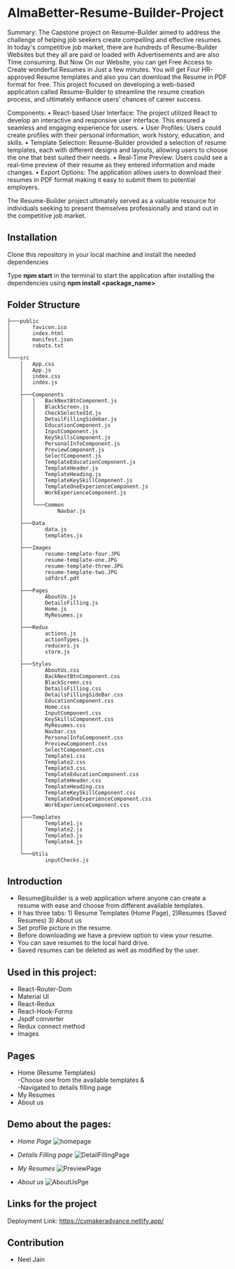 # AlmaBetter-Resume-Builder-Project

Summary: The Capstone project on Resume-Builder aimed to address the challenge of helping job seekers create compelling and effective resumes. In today's competitive job market, there are hundreds of Resume-Builder Websites but they all are paid or loaded with Advertisements and are also Time consuming. But Now On our Website, you can get Free Access to Create wonderful Resumes in Just a few minutes. You will get Four HR-approved Resume templates and also you can download the Resume in PDF format for free. This project focused on developing a web-based application called Resume-Builder to streamline the resume creation process, and ultimately enhance users' chances of career success.

Components:
•	React-based User Interface: The project utilized React to develop an interactive and responsive user interface. This ensured a seamless and engaging experience for users.
•	User Profiles: Users could create profiles with their personal information, work history, education, and skills.
•	Template Selection: Resume-Builder provided a selection of resume templates, each with different designs and layouts, allowing users to choose the one that best suited their needs. 
•	Real-Time Preview: Users could see a real-time preview of their resume as they entered information and made changes.
•	Export Options: The application allows users to download their resumes in PDF format making it easy to submit them to potential employers.

The Resume-Builder project ultimately served as a valuable resource for individuals seeking to present themselves professionally and stand out in the competitive job market.

## Installation

Clone this repository in your local machine and install the needed dependencies

Type **npm start** in the terminal to start the application after installing the dependencies using **npm install <package_name>**

## Folder Structure
```
├───public
│       favicon.ico
│       index.html
│       manifest.json
│       robots.txt
│
└───src
    │   App.css
    │   App.js
    │   index.css
    │   index.js
    │
    ├───Components
    │   │   BackNextBtnComponent.js
    │   │   BlackScreen.js
    │   │   CheckSelectedId.js
    │   │   DetailFillingSidebar.js
    │   │   EducationComponent.js
    │   │   InputComponent.js
    │   │   KeySkillsComponent.js
    │   │   PersonalInfoComponent.js
    │   │   PreviewComponent.js
    │   │   SelectComponent.js
    │   │   TemplateEducationComponent.js
    │   │   TemplateHeader.js
    │   │   TemplateHeading.js
    │   │   TemplateKeySkillComponent.js
    │   │   TemplateOneExperienceComponent.js
    │   │   WorkExperienceComponent.js
    │   │
    │   └───Common
    │           Navbar.js
    │
    ├───Data
    │       data.js
    │       templates.js
    │
    ├───Images
    │       resume-template-four.JPG
    │       resume-template-one.JPG
    │       resume-template-three.JPG
    │       resume-template-two.JPG
    │       sdfdrsf.pdf
    │
    ├───Pages
    │       AboutUs.js
    │       DetailsFilling.js
    │       Home.js
    │       MyResumes.js
    │
    ├───Redux
    │       actions.js
    │       actionTypes.js
    │       reducers.js
    │       store.js
    │
    ├───Styles
    │       AboutUs.css
    │       BackNextBtnComponent.css
    │       BlackScreen.css
    │       DetailsFilling.css
    │       DetailsFillingSideBar.css
    │       EducationComponent.css
    │       Home.css
    │       InputComponent.css
    │       KeySkillsComponent.css
    │       MyResumes.css
    │       Navbar.css
    │       PersonalInfoComponent.css
    │       PreviewComponent.css
    │       SelectComponent.css
    │       Template1.css
    │       Template2.css
    │       Template3.css
    │       TemplateEducationComponent.css
    │       TemplateHeader.css
    │       TemplateHeading.css
    │       TemplateKeySkillComponent.css
    │       TemplateOneExperienceComponent.css
    │       WorkExperienceComponent.css
    │
    ├───Templates
    │       Template1.js
    │       Template2.js
    │       Template3.js
    │       Template4.js
    │
    └───Utils
            inputChecks.js
```

## Introduction
* Resume@builder is a web application where anyone can create a resume with ease and choose from different available templates.
* It has three tabs: 1) Resume Templates (Home Page), 2)Resumes (Saved Resumes) 3) About us 
* Set profile picture in the resume.
* Before downloading we have a preview option to view your resume.
* You can save resumes to the local hard drive.
* Saved resumes can be deleted as well as modified by the user.

## Used in this project:
* React-Router-Dom
* Material UI
* React-Redux
* React-Hook-Forms
* Jspdf converter
* Redux connect method
* Images

## Pages
* Home (Resume Templates) <br/> -Choose one from the available templates &amp; <br/> -Navigated to details filling page 
* My Resumes
* About us

## Demo about the pages:
-  *Home Page*
![homepage](https://github.com/neelarmstrong33/AlmaBetter-Resume-Builder-Project/assets/128790940/6f13da71-5a6d-4126-a835-8fe42756a05a)

- *Details Filling page*
![DetailFillingPage](https://github.com/neelarmstrong33/AlmaBetter-Resume-Builder-Project/assets/128790940/d442dcf0-e894-4896-a778-98c6ad65b6b1)

- *My Resumes*
![PreviewPage](https://github.com/neelarmstrong33/AlmaBetter-Resume-Builder-Project/assets/128790940/852a2fff-05b1-407c-8143-1d30fc379cca)

- *About us*
![AboutUsPge](https://github.com/neelarmstrong33/AlmaBetter-Resume-Builder-Project/assets/128790940/5d609cb5-4703-4179-84b1-6eff2a2d6cd3)

## Links for the project

Deployment Link: https://cvmakeradvance.netlify.app/
## Contribution

- Neel Jain
